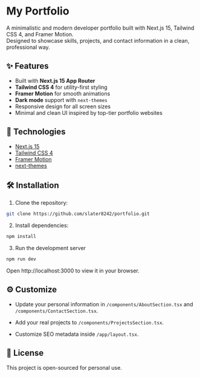 # My Portfolio

A minimalistic and modern developer portfolio built with Next.js 15, Tailwind CSS 4, and Framer Motion.  
Designed to showcase skills, projects, and contact information in a clean, professional way.

## ✨ Features

- Built with **Next.js 15 App Router**
- **Tailwind CSS 4** for utility-first styling
- **Framer Motion** for smooth animations
- **Dark mode** support with `next-themes`
- Responsive design for all screen sizes
- Minimal and clean UI inspired by top-tier portfolio websites

## 🚀 Technologies

- [Next.js 15](https://nextjs.org/)
- [Tailwind CSS 4](https://tailwindcss.com/)
- [Framer Motion](https://www.framer.com/motion/)
- [next-themes](https://github.com/pacocoursey/next-themes)

## 🛠 Installation

1. Clone the repository:

```bash
git clone https://github.com/slater8242/portfolio.git
```

2. Install dependencies:

```bash
npm install 
```

3. Run the development server

```bash
npm run dev
```

Open http://localhost:3000 to view it in your browser.

## ⚙️ Customize
- Update your personal information in `/components/AboutSection.tsx` and `/components/ContactSection.tsx`.

- Add your real projects to `/components/ProjectsSection.tsx`.

- Customize SEO metadata inside `/app/layout.tsx`.

## 📄 License

This project is open-sourced for personal use.
